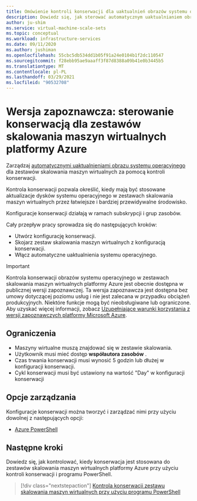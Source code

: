```yaml
---
title: Omówienie kontroli konserwacji dla uaktualnień obrazów systemu operacyjnego w zestawach skalowania maszyn wirtualnych platformy Azure
description: Dowiedz się, jak sterować automatycznym uaktualnianiem obrazu systemu operacyjnego do zestawów skalowania maszyn wirtualnych platformy Azure przy użyciu funkcji kontroli konserwacji.
author: ju-shim
ms.service: virtual-machine-scale-sets
ms.topic: conceptual
ms.workload: infrastructure-services
ms.date: 09/11/2020
ms.author: jushiman
ms.openlocfilehash: 55cbc5db534dd1b05f91a24e0104b1f2dc110547
ms.sourcegitcommit: f28ebb95ae9aaaff3f87d8388a09b41e0b3445b5
ms.translationtype: MT
ms.contentlocale: pl-PL
ms.lasthandoff: 03/29/2021
ms.locfileid: "90532708"
---
```

# <a name="preview-maintenance-control-for-azure-virtual-machine-scale-sets"></a>Wersja zapoznawcza: sterowanie konserwacją dla zestawów skalowania maszyn wirtualnych platformy Azure 

Zarządzaj [automatycznymi uaktualnieniami obrazu systemu operacyjnego](../virtual-machine-scale-sets/virtual-machine-scale-sets-automatic-upgrade.md) dla zestawów skalowania maszyn wirtualnych za pomocą kontroli konserwacji.

Kontrola konserwacji pozwala określić, kiedy mają być stosowane aktualizacje dysków systemu operacyjnego w zestawach skalowania maszyn wirtualnych przez łatwiejsze i bardziej przewidywalne środowisko. 

Konfiguracje konserwacji działają w ramach subskrypcji i grup zasobów.

Cały przepływ pracy sprowadza się do następujących kroków: 
- Utwórz konfigurację konserwacji.
- Skojarz zestaw skalowania maszyn wirtualnych z konfiguracją konserwacji.
- Włącz automatyczne uaktualnienia systemu operacyjnego.

> [!IMPORTANT]
> Kontrola konserwacji obrazów systemu operacyjnego w zestawach skalowania maszyn wirtualnych platformy Azure jest obecnie dostępna w publicznej wersji zapoznawczej.
> Ta wersja zapoznawcza jest dostępna bez umowy dotyczącej poziomu usług i nie jest zalecana w przypadku obciążeń produkcyjnych. Niektóre funkcje mogą być nieobsługiwane lub ograniczone.
> Aby uzyskać więcej informacji, zobacz [Uzupełniające warunki korzystania z wersji zapoznawczych platformy Microsoft Azure](https://azure.microsoft.com/support/legal/preview-supplemental-terms/).


## <a name="limitations"></a>Ograniczenia

- Maszyny wirtualne muszą znajdować się w zestawie skalowania.
- Użytkownik musi mieć dostęp **współautora zasobów** .
- Czas trwania konserwacji musi wynosić 5 godzin lub dłużej w konfiguracji konserwacji.
- Cykl konserwacji musi być ustawiony na wartość "Day" w konfiguracji konserwacji


## <a name="management-options"></a>Opcje zarządzania

Konfiguracje konserwacji można tworzyć i zarządzać nimi przy użyciu dowolnej z następujących opcji:

- [Azure PowerShell](virtual-machine-scale-sets-maintenance-control-powershell.md)


## <a name="next-steps"></a>Następne kroki

Dowiedz się, jak kontrolować, kiedy konserwacja jest stosowana do zestawów skalowania maszyn wirtualnych platformy Azure przy użyciu kontroli konserwacji i programu PowerShell.

> [!div class="nextstepaction"]
> [Kontrola konserwacji zestawu skalowania maszyn wirtualnych przy użyciu programu PowerShell](virtual-machine-scale-sets-maintenance-control-powershell.md)
